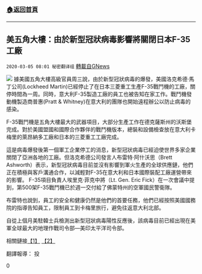###  [:house:返回首頁](https://github.com/ourhimalayas/txt)
---

## 美五角大樓：由於新型冠狀病毒影響將關閉日本F-35工廠
`2020-03-05 08:01 秘密翻译组` [轉載自GNews](https://gnews.org/zh-hant/131529/)

![](https://s3-ap-northeast-1.amazonaws.com/news.guo.offload.media/wp-content/uploads/2020/03/05075207/A3EB3F68-43D2-42A5-8ACA-6291E6A53B98.jpeg)
據美國五角大樓高級官員周三說，由於新型冠狀病毒的爆發，美國洛克希德·馬丁公司(Lockheed Martin)已經停止了在日本三菱重工生產F-35戰鬥機的工廠，關停時間為一周。同時，意大利F-35製造工廠的員工也被告知在家工作。戰鬥機發動機製造商普惠(Pratt & Whitney)在意大利的團隊也開始遠程辦公以防止病毒的感染。

F-35戰鬥機是五角大樓最大的武器項目，大部分生產工作在德克薩斯州的沃斯堡完成。對於美國盟國和國際合作夥伴的戰鬥機版本，總裝和設備檢查放在意大利卡梅里的萊昂納多工廠和日本的三菱重工工廠完成。

這是病毒爆發後第一個軍工企業停工的消息，新型冠狀病毒已經迫使世界多家企業關閉了亞洲各地的工廠。但洛克希德公司發言人布雷特·阿什沃思（Brett Ashworth）表示，新型冠狀病毒目前並沒有影響到軍火生產的全球供應鏈，他們正在積極與客戶溝通合作，以減輕對F-35在意大利和日本國際裝配工廠運營帶來的影響。 F-35項目負責人埃里克·菲克中將（Lt. Gen. Eric Fick）在一次會議中提到，第500架F-35戰鬥機已於週一交付給了佛蒙特州的空軍國民警衛隊。

布雷特也說到，員工的安全和健康仍然是他們的首要任務，他們已經按照美國國務院的指導告知員工，限制員工到卡梅里旅行，避免往返意大利北部。

自從上個月美駐韓士兵檢測出新型冠狀病毒陽性反應後，該病毒目前已經出現在美軍全球最大的地理作戰司令部—美印太平洋司令部。

相關鏈接[【1】](https://www.defenseone.com/business/2020/03/f-35-factory-japan-shuts-down-amid-coronavirus-outbreak/163505/) [【2】](https://www.cnbc.com/2020/03/04/work-paused-at-f-35-jet-assembly-facility-in-japan-due-to-coronavirus.html)

翻譯報導： 投

0

